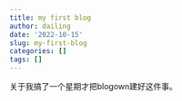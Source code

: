 ```yaml
---
title: my first blog
author: dailing
date: '2022-10-15'
slug: my-first-blog
categories: []
tags: []
---
```

关于我搞了一个星期才把blogown建好这件事。
